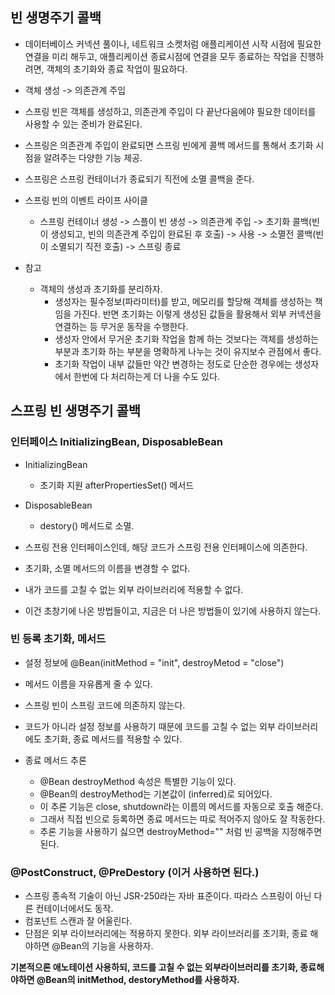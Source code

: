## 빈 생명주기 콜백
- 데이터베이스 커넥션 풀이나, 네트워크 소켓처럼 애플리케이션 시작 시점에 필요한 연결을 미리 해두고, 애플리케이션 종료시점에 연결을 모두 종료하는 작업을 진행하려면, 객체의 초기화와 종료 작업이 필요하다.

- 객체 생성 -> 의존관계 주입
- 스프링 빈은 객체를 생성하고, 의존관계 주입이 다 끝난다음에야 필요한 데이터를 사용할 수 있는 준비가 완료된다.
- 스프링은 의존관계 주입이 완료되면 스프링 빈에게 콜백 메서드를 통해서 초기화 시점을 알려주는 다양한 기능 제공.
- 스프링은 스프링 컨테이너가 종료되기 직전에 소멸 콜백을 준다.


- 스프링 빈의 이벤트 라이프 사이클
  - 스프링 컨테이너 생성 -> 스플이 빈 생성 -> 의존관계 주입 -> 초기화 콜백(빈이 생성되고, 빈의 의존관계 주입이 완료된 후 호출) -> 사용 -> 소멸전 콜백(빈이 소멸되기 직전 호출) -> 스프링 종료

- 참고
  - 객체의 생성과 초기화를 분리하자.
    - 생성자는 필수정보(파라미터)를 받고, 메모리를 할당해 객체를 생성하는 책임을 가진다. 반면 초기화는 이렇게 생성된 값들을 활용해서 외부 커넥션을 연결하는 등 무거운 동작을 수행한다.
    - 생성자 안에서 무거운 초기화 작업을 함께 하는 것보다는 객체를 생성하는 부분과 초기화 하는 부분을 명확하게 나누는 것이 유지보수 관점에서 좋다.
    - 초기화 작업이 내부 값들만 약간 변경하는 정도로 단순한 경우에는 생성자에서 한번에 다 처리하는게 더 나을 수도 있다.


## 스프링 빈 생명주기 콜백

### 인터페이스 InitializingBean, DisposableBean
- InitializingBean
  - 초기화 지원 afterPropertiesSet() 메서드
- DisposableBean
  - destory() 메서드로 소멸.


- 스프링 전용 인터페이스인데, 해당 코드가 스프링 전용 인터페이스에 의존한다.
- 초기화, 소멸 메서드의 이름을 변경할 수 없다.
- 내가 코드를 고칠 수 없는 외부 라이브러리에 적용할 수 없다.
- 이건 초창기에 나온 방법들이고, 지금은 더 나은 방법들이 있기에 사용하지 않는다.


### 빈 등록 초기화, 메서드
- 설정 정보에 @Bean(initMethod = "init", destroyMetod = "close")
- 메서드 이름을 자유롭게 줄 수 있다.
- 스프링 빈이 스프링 코드에 의존하지 않는다.
- 코드가 아니라 설정 정보를 사용하기 때문에 코드를 고칠 수 없는 외부 라이브러리에도 초기화, 종료 메서드를 적용할 수 있다.


- 종료 메서드 추론
  - @Bean destroyMethod 속성은 특별한 기능이 있다.
  - @Bean의 destroyMethod는 기본값이 (inferred)로 되어있다.
  - 이 추론 기능은 close, shutdown라는 이름의 메서드를 자동으로 호출 해준다.
  - 그래서 직접 빈으로 등록하면 종료 메서드는 따로 적어주지 않아도 잘 작동한다.
  - 추론 기능을 사용하기 싫으면 destroyMethod="" 처럼 빈 공백을 지정해주면 된다.


### @PostConstruct, @PreDestory (이거 사용하면 된다.)
- 스프링 종속적 기술이 아닌 JSR-250라는 자바 표준이다. 따라스 스프링이 아닌 다른 컨테이너에서도 동작.
- 컴포넌트 스캔과 잘 어울린다.
- 단점은 외부 라이브러리에는 적용하지 못한다. 외부 라이브러리를 초기화, 종료 해야하면 @Bean의 기능을 사용하자.


**기본적으론 애노테이션 사용하되, 코드를 고칠 수 없는 외부라이브러리를 초기화, 종료해야하면 @Bean의 initMethod, destoryMethod를 사용하자.**
